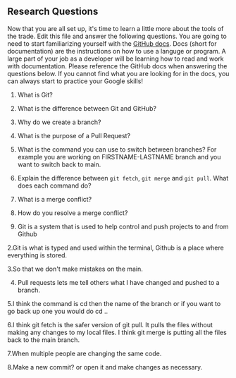 ## Research Questions 

Now that you are all set up, it's time to learn a little more about the tools of the trade. Edit this file and answer the following questions. You are going to need to start familiarizing yourself with the [GitHub docs](https://docs.github.com/en). Docs (short for documentation) are the instructions on how to use a languge or program. A large part of your job as a developer will be learning how to read and work with documentation. Please reference the GitHub docs when answering the questions below. If you cannot find what you are looking for in the docs, you can always start to practice your Google skills!

1. What is Git?
2. What is the difference between Git and GitHub?
3. Why do we create a branch? 
4. What is the purpose of a Pull Request?
5. What is the command you can use to switch between branches? For example you are working on FIRSTNAME-LASTNAME branch and you want to switch back to main.
6. Explain the difference between `git fetch`, `git merge` and `git pull`. What does each command do?
7. What is a merge conflict?
8. How do you resolve a merge conflict?

1. Git is a system that is used to help control and push projects to and from Github

2.Git is what is typed and used within the terminal, Github is a place where everything is stored.

3.So that we don't make mistakes on the main.

4. Pull requests lets me tell others what I have changed and pushed to a branch.

5.I think the command is cd then the name of the branch or if you want to go back up one you would do cd ..

6.I think git fetch is the safer version of git pull. It pulls the files without making any changes to my local files. I think git merge is putting all the files 
back to the main branch.

7.When multiple people are changing the same code.

8.Make a new commit? or open it and make changes as necessary.
